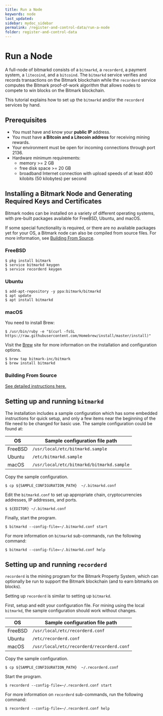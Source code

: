 ```yaml
---
title: Run a Node
keywords: node
last_updated: 
sidebar: mydoc_sidebar
permalink: /register-and-control-data/run-a-node
folder: register-and-control-data
---
```


# Run a Node

A full-node of bitmarkd consists of a `bitmarkd`, a `recorderd`, a payment system, a `litecoind`, and a `bitcoind`. The `bitmarkd` service  verifies and records transactions on the Bitmark blockchain while the `recorderd` service computes the Bitmark proof-of-work algorithm that allows nodes to compete to win blocks on the Bitmark blockchain. 

This tutorial explains how to set up the `bitmarkd` and/or the `recorderd` services by hand.

## Prerequisites

+ You must have and know your **public IP** address.
+ You must have **a Bitcoin and a Litecoin address** for receiving mining rewards.
+ Your environment must be open for incoming connections through port 2136.
+ Hardware minimum requirements:
    - memory >= 2 GB
    - free disk space >= 20 GB
    - broadband Internet connection with upload speeds of at least 400 kilobits (50 kilobytes) per second

## Installing a Bitmark Node and Generating Required Keys and Certificates

Bitmark nodes can be installed on a variety of different operating systems, with pre-built packages available for FreeBSD, Ubuntu, and macOS.

If some special functionality is required, or there are no available packages yet for your OS, a Bitmark node can also be compiled from source files. For more information, see [Building From Source](###-Building-From-Source).

### FreeBSD

```shell
$ pkg install bitmark
$ service bitmarkd keygen
$ service recorderd keygen
```

### Ubuntu

```shell
$ add-apt-repository -y ppa:bitmark/bitmarkd
$ apt update
$ apt install bitmarkd
```

### macOS

You need to install Brew:

```shell
$ /usr/bin/ruby -e "$(curl -fsSL https://raw.githubusercontent.com/Homebrew/install/master/install)"
```

Visit the [Brew](https://brew.sh/) site for more information on the installation and configuration options.

```shell
$ brew tap bitmark-inc/bitmark
$ brew install bitmarkd
```

### Building From Source

[See detailed instructions here.](https://github.com/bitmark-inc/bitmarkd#operating-system-specific-setup-commands)

## Setting up and running `bitmarkd`

The installation includes a sample configuration which has some embedded instructions for quick setup, and only a few items near the beginning of the file need to be changed for basic use. The sample configuration could be found at:

| OS      | Sample configuration file path            |
|---------|-------------------------------------------|
| FreeBSD | `/usr/local/etc/bitmarkd.sample`          |
| Ubuntu  | `/etc/bitmarkd.sample`                    |
| macOS   | `/usr/local/etc/bitmarkd/bitmarkd.sample` |

Copy the sample configuration.

```shell
$ cp ${SAMPLE_CONFIGURATION_PATH}  ~/.bitmarkd.conf
```

Edit the `bitmarkd.conf` to set up appropriate chain, cryptocurrencies addresses, IP addresses, and ports.

```shell	
$ ${EDITOR} ~/.bitmarkd.conf	
```

Finally, start the program.

```shell
$ bitmarkd --config-file=~/.bitmarkd.conf start
```

For more information on `bitmarkd` sub-commands, run the following command:

```shell
$ bitmarkd --config-file=~/.bitmarkd.conf help
```

## Setting up and running `recorderd`

`recorderd` is the mining program for the Bitmark Property System, which can optionally be run to support the Bitmark blockchain (and to earn bitmarks on blocks). 

Setting up `recorderd` is similar to setting up `bitmarkd`.

First, setup and edit your configuration file. For mining using the local `bitmarkd`, the sample configuration should work without changes.

| OS      | Sample configuration file path            |
|---------|-------------------------------------------|
| FreeBSD | `/usr/local/etc/recorderd.conf`           |
| Ubuntu  | `/etc/recorderd.conf`                     |
| macOS   | `/usr/local/etc/recorderd/recorderd.conf` |

Copy the sample configuration.

```shell
$ cp ${SAMPLE_CONFIGURATION_PATH}  ~/.recorderd.conf
```

Start the program.

```
$ recorderd --config-file=~/.recorderd.conf start
```

For more information on `recorderd` sub-commands, run the following command:

```shell
$ recorderd --config-file=~/.recorderd.conf help
```